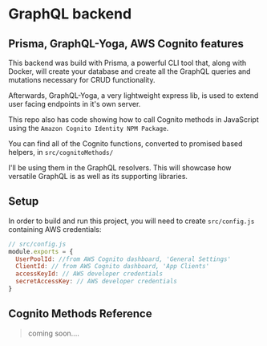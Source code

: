 # GraphQL backend

## Prisma, GraphQL-Yoga, AWS Cognito features

This backend was build with Prisma, a powerful CLI tool that, along with Docker, will create your database and create all the GraphQL queries and mutations necessary for CRUD functionality.

Afterwards, GraphQL-Yoga, a very lightweight express lib, is used to extend user facing endpoints in it's own server.

This repo also has code showing how to call Cognito methods in JavaScript using the `Amazon Cognito Identity NPM Package`.

You can find all of the Cognito functions, converted to promised based helpers, in `src/cognitoMethods/`

I'll be using them in the GraphQL resolvers. This will showcase how versatile GraphQL is as well as its supporting libraries.

## Setup

In order to build and run this project, you will need to create `src/config.js` containing AWS credentials:

```javascript
// src/config.js
module.exports = {
  UserPoolId: //from AWS Cognito dashboard, 'General Settings'
  ClientId: // from AWS Cognito dashboard, 'App Clients'
  accessKeyId: // AWS developer credentials
  secretAccessKey: // AWS developer credentials
}
```
## Cognito Methods Reference

> coming soon....